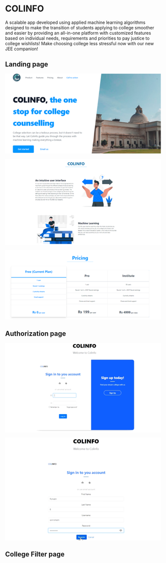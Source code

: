 # COLINFO
A scalable app developed using
applied machine learning
algorithms designed to make the
transition of students applying to
college smoother and easier by
providing an all-in-one platform
with customized features based
on individual needs,
requirements and priorities to
pay justice to college wishlists!
Make choosing college less
stressful now with our new JEE
companion!

## Landing page
![](https://github.com/rbSparky/umit-frontend/blob/main/land1.png)

![](https://github.com/rbSparky/umit-frontend/blob/main/land2.png)

![](https://github.com/rbSparky/umit-frontend/blob/main/land3.png)


## Authorization page

![](https://github.com/rbSparky/umit-frontend/blob/main/auth1.png)

![](https://github.com/rbSparky/umit-frontend/blob/main/auth2.png)

## College Filter page
